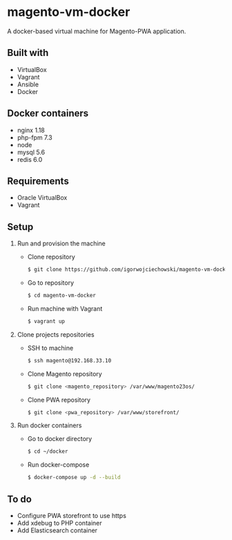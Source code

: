 # magento-vm-docker

A docker-based virtual machine for Magento-PWA application.

## Built with

* VirtualBox
* Vagrant
* Ansible
* Docker

## Docker containers

* nginx 1.18
* php-fpm 7.3
* node
* mysql 5.6
* redis 6.0

## Requirements

* Oracle VirtualBox
* Vagrant

## Setup

1. Run and provision the machine

    * Clone repository
        ```bash
        $ git clone https://github.com/igorwojciechowski/magento-vm-docker.git
        ``` 
    * Go to repository
        ```bash
        $ cd magento-vm-docker
        ```
    * Run machine with Vagrant
        ```bash
        $ vagrant up
        ```
2. Clone projects repositories
    * SSH to machine
        ```bash
        $ ssh magento@192.168.33.10
        ```
    * Clone Magento repository
        ```bash
        $ git clone <magento_repository> /var/www/magento23os/
        ```
    * Clone PWA repository
        ```bash
        $ git clone <pwa_repository> /var/www/storefront/
        ```
3. Run docker containers
    * Go to docker directory
        ```bash
        $ cd ~/docker
        ```
    * Run docker-compose
        ```bash
        $ docker-compose up -d --build
        ```

## To do

* Configure PWA storefront to use https
* Add xdebug to PHP container
* Add Elasticsearch container
